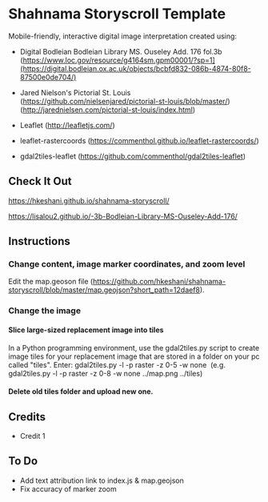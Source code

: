 # Shahnama Storyscroll Template

Mobile-friendly, interactive digital image interpretation created using:

* Digital Bodleian Bodleian Library MS. Ouseley Add. 176 fol.3b (https://www.loc.gov/resource/g4164sm.gpm00001/?sp=1](https://digital.bodleian.ox.ac.uk/objects/bcbfd832-086b-4874-80f8-87500e0de704/)

* Jared Nielson's Pictorial St. Louis (https://github.com/nielsenjared/pictorial-st-louis/blob/master/) (http://jarednielsen.com/pictorial-st-louis/index.html)
* Leaflet (http://leafletjs.com/)
* leaflet-rastercoords (https://commenthol.github.io/leaflet-rastercoords/)
* gdal2tiles-leaflet (https://github.com/commenthol/gdal2tiles-leaflet)

## Check It Out
https://hkeshani.github.io/shahnama-storyscroll/

https://lisalou2.github.io/-3b-Bodleian-Library-MS-Ouseley-Add-176/

## Instructions

### Change content, image marker coordinates, and zoom level
Edit the map.geoson  file (https://github.com/hkeshani/shahnama-storyscroll/blob/master/map.geojson?short_path=12daef8).


### Change the image
#### Slice large-sized replacement image into tiles

In a Python programming environment, use the gdal2tiles.py script to create image tiles for your replacement image that are stored in a folder on your pc called "tiles". 
Enter:
gdal2tiles.py -l -p raster -z 0-5 -w none <image> <tilesdir>
(e.g. gdal2tiles.py -l -p raster -z 0-8 -w none ../map.png ../tiles)

#### Delete old tiles folder and upload new one.
## Credits

* Credit 1

## To Do

* Add text attribution link to index.js & map.geojson
* Fix accuracy of marker zoom
